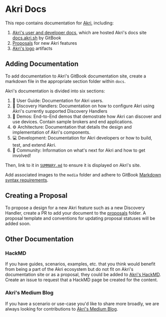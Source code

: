 # Akri Docs
This repo contains documentation for [Akri](https://github.com/project-akri/akri), including:
1. [Akri's user and developer docs](./docs), which are hosted Akri's docs site [docs.akri.sh](https://docs.akri.sh/) by
   GitBook
1. [Proposals](./proposals) for new Akri features
1. [Akri's logo](./art) artifacts

## Adding Documentation
To add documentation to Akri's GitBook documentation site, create a markdown file in the appropriate section folder
within `docs`.

Akri's documentation is divided into six sections:
1. :blue_book: User Guide: Documentation for Akri users.
1. :mag_right: Discovery Handlers: Documentation on how to configure Akri using Akri's currently supported Discovery Handlers
1. :rocket: Demos: End-to-End demos that demostrate how Akri can discover and use devices. Contain sample brokers and end applications.
1. :gear: Architecture: Documentation that details the design and implementation of Akri's components.
1. :computer: Development: Documentation for Akri developers or how to build, test, and extend Akri.
1. :tada: Community: Information on what's next for Akri and how to get involved! 

Then, link to it in [`SUMMARY.md`](docs/SUMMARY.md) to ensure it is displayed on Akri's site. 

Add associated images to the `media` folder and adhere to GitBook [Markdown syntax
requirements](https://docs.gitbook.com/editing-content/markdown).

## Creating a Proposal
To propose a design for a new Akri feature such as a new Discovery Handler, create a PR to add your document to the
[proposals](./proposals) folder. A proposal template and conventions for updating proposal statuses will be added soon. 

## Other Documentation
### HackMD
If you have guides, scenarios, examples, etc. that you think would benefit from being a part of the Akri ecosystem but
do not fit on Akri's documentation site or as a proposal, they could be added to [Akri's
HackMD](https://hackmd.io/team/akri). Create an issue to request that a HackMD page be created for the content.

### Akri's Medium Blog
If you have a scenario or use-case you'd like to share more broadly, we are always looking for contributions to [Akri's
Medium Blog](https://medium.com/akri).



